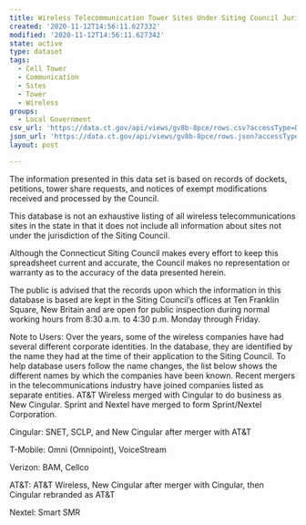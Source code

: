 ```yaml
---
title: Wireless Telecommunication Tower Sites Under Siting Council Jurisdiction
created: '2020-11-12T14:56:11.627332'
modified: '2020-11-12T14:56:11.627342'
state: active
type: dataset
tags:
  - Cell Tower
  - Communication
  - Sites
  - Tower
  - Wireless
groups:
  - Local Government
csv_url: 'https://data.ct.gov/api/views/gv8b-8pce/rows.csv?accessType=DOWNLOAD'
json_url: 'https://data.ct.gov/api/views/gv8b-8pce/rows.json?accessType=DOWNLOAD'
layout: post

---
```

The information presented in this data set is based on records of dockets, petitions, tower share requests, and notices of exempt modifications received and processed by the Council. 

This database is not an exhaustive listing of all wireless telecommunications sites in the state in that it does not include all information about sites not under the jurisdiction of the Siting Council. 

Although the Connecticut Siting Council makes every effort to keep this spreadsheet current and accurate, the Council makes no representation or warranty as to the accuracy of the data presented herein.

The public is advised that the records upon which the information in this database is based are kept in the Siting Council’s offices at Ten Franklin Square, New Britain and are open for public inspection during normal working hours from 8:30 a.m. to 4:30 p.m. Monday through Friday.

Note to Users: Over the years, some of the wireless companies have had several different corporate identities. In the database, they are identified by the name they had at the time of their application to the Siting Council. To help database users follow the name changes, the list below shows the different names by which the companies have been known. Recent mergers in the telecommunications industry have joined companies listed as separate entities. AT&T Wireless merged with Cingular to do business as New Cingular. Sprint and Nextel have merged to form Sprint/Nextel Corporation. 

Cingular: SNET, SCLP, and New Cingular after merger with AT&T

T-Mobile: Omni (Omnipoint), VoiceStream

Verizon: BAM, Cellco

AT&T: AT&T Wireless, New Cingular after merger with Cingular, then Cingular rebranded as AT&T

Nextel: Smart SMR
